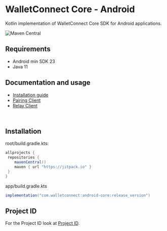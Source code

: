 # **WalletConnect Core - Android**

Kotlin implementation of WalletConnect Core SDK for Android applications.

![Maven Central](https://img.shields.io/maven-central/v/com.walletconnect/android-core)

## Requirements

* Android min SDK 23
* Java 11

## Documentation and usage

* [Installation guide](https://docs.walletconnect.com/2.0/kotlin/core/installation)
* [Pairing Client](https://docs.walletconnect.com/2.0/kotlin/core/pairing)
* [Relay Client](https://docs.walletconnect.com/2.0/kotlin/core/relay)

&nbsp;

## Installation

root/build.gradle.kts:

```gradle
allprojects {
 repositories {
    mavenCentral()
    maven { url "https://jitpack.io" }
 }
}
```

app/build.gradle.kts

```gradle
implementation("com.walletconnect:android-core:release_version")
```

## Project ID

For the Project ID look at [Project ID](https://walletconnect.com/).
